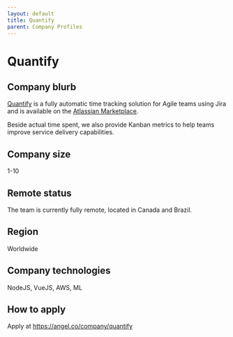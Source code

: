 ```yaml
---
layout: default
title: Quantify
parent: Company Profiles
---
```


# Quantify

## Company blurb

[Quantify](https://www.quantifyhq.com) is a fully automatic time tracking solution for Agile teams using Jira and is available on the [Atlassian Marketplace](https://marketplace.atlassian.com/apps/1218809/quantify).

Beside actual time spent, we also provide Kanban metrics to help teams improve service delivery capabilities.

## Company size

1-10

## Remote status

The team is currently fully remote, located in Canada and Brazil.

## Region

Worldwide

## Company technologies

NodeJS, VueJS, AWS, ML

## How to apply

Apply at https://angel.co/company/quantify
